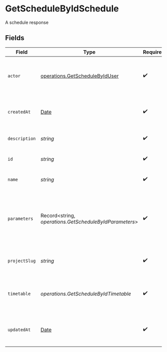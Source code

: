 # GetScheduleByIdSchedule

A schedule response


## Fields

| Field                                                                                         | Type                                                                                          | Required                                                                                      | Description                                                                                   | Example                                                                                       |
| --------------------------------------------------------------------------------------------- | --------------------------------------------------------------------------------------------- | --------------------------------------------------------------------------------------------- | --------------------------------------------------------------------------------------------- | --------------------------------------------------------------------------------------------- |
| `actor`                                                                                       | [operations.GetScheduleByIdUser](../../../sdk/models/operations/getschedulebyiduser.md)       | :heavy_check_mark:                                                                            | The attribution actor who will run the scheduled pipeline.                                    |                                                                                               |
| `createdAt`                                                                                   | [Date](https://developer.mozilla.org/en-US/docs/Web/JavaScript/Reference/Global_Objects/Date) | :heavy_check_mark:                                                                            | The date and time the pipeline was created.                                                   |                                                                                               |
| `description`                                                                                 | *string*                                                                                      | :heavy_check_mark:                                                                            | Description of the schedule.                                                                  |                                                                                               |
| `id`                                                                                          | *string*                                                                                      | :heavy_check_mark:                                                                            | The unique ID of the schedule.                                                                |                                                                                               |
| `name`                                                                                        | *string*                                                                                      | :heavy_check_mark:                                                                            | Name of the schedule.                                                                         |                                                                                               |
| `parameters`                                                                                  | Record<string, *operations.GetScheduleByIdParameters*>                                        | :heavy_check_mark:                                                                            | Pipeline parameters represented as key-value pairs. Must contain branch or tag.               | {<br/>"deploy_prod": true,<br/>"branch": "feature/design-new-api"<br/>}                       |
| `projectSlug`                                                                                 | *string*                                                                                      | :heavy_check_mark:                                                                            | The project-slug for the schedule                                                             | gh/CircleCI-Public/api-preview-docs                                                           |
| `timetable`                                                                                   | *operations.GetScheduleByIdTimetable*                                                         | :heavy_check_mark:                                                                            | Timetable that specifies when a schedule triggers.                                            |                                                                                               |
| `updatedAt`                                                                                   | [Date](https://developer.mozilla.org/en-US/docs/Web/JavaScript/Reference/Global_Objects/Date) | :heavy_check_mark:                                                                            | The date and time the pipeline was last updated.                                              |                                                                                               |